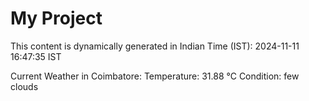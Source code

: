 # My Project

This content is dynamically generated in Indian Time (IST): 2024-11-11 16:47:35 IST


Current Weather in Coimbatore:
Temperature: 31.88 °C
Condition: few clouds

